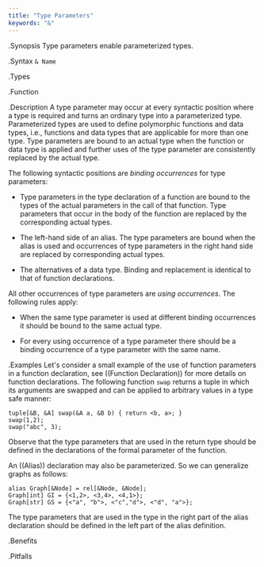 ```yaml
---
title: "Type Parameters"
keywords: "&"
---
```


.Synopsis
Type parameters enable parameterized types.

.Syntax
`& Name`

.Types

.Function

.Description
A type parameter may occur at every syntactic position where a type is required and turns an ordinary type into a parameterized type.
Parameterized types are used to define polymorphic functions and data types, i.e., functions and data types that are applicable for more than one type. Type parameters are bound to an actual type when the function or data type is applied and further uses of the type parameter are consistently replaced by the actual type.

The following syntactic positions are _binding occurrences_ for type parameters:

*  Type parameters in the type declaration of a function are bound to the types of the actual parameters in the call of that function. Type parameters that occur in the body of the function are replaced by the corresponding actual types.

*  The left-hand side of an alias. The type parameters are bound when the alias is used and occurrences of type parameters in the right hand side are replaced by corresponding actual types.

*  The alternatives of a data type. Binding and replacement is identical to that of function declarations.


All other occurrences of type parameters are _using occurrences_. The following rules apply:

*  When the same type parameter is used at different binding occurrences it should be bound to the same actual type.

*  For every using occurrence of a type parameter there should be a binding occurrence of a type parameter with the same name.

.Examples
Let\'s consider a small example of the use of function parameters in a function declaration, see ((Function Declaration))
for more details on function declarations.
The following function `swap` returns a tuple in which its arguments are swapped and can be applied to arbitrary values 
in a type safe manner:
```rascal-shell
tuple[&B, &A] swap(&A a, &B b) { return <b, a>; }
swap(1,2);
swap("abc", 3);
```
Observe that the type parameters that are used in the return type should be defined in the declarations of the formal parameter of the function.

An ((Alias)) declaration may also be parameterized. So we can generalize graphs as follows:
```rascal
alias Graph[&Node] = rel[&Node, &Node];
Graph[int] GI = {<1,2>, <3,4>, <4,1>};
Graph[str] GS = {<"a", "b">, <"c","d">, <"d", "a">};
```
The type parameters that are used in the type in the right part of the alias declaration 
should be defined in the left part of the alias definition.

.Benefits

.Pitfalls

